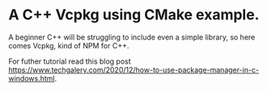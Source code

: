 # A C++ Vcpkg using CMake example.

A beginner C++ will be struggling to include even a simple library, so here comes Vcpkg, kind of NPM for C++.

For futher tutorial read this blog post https://www.techgalery.com/2020/12/how-to-use-package-manager-in-c-windows.html.
